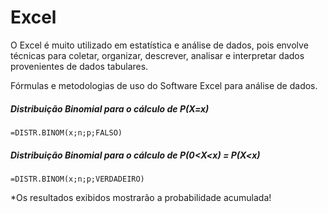 # Excel

O Excel é muito utilizado em estatística e análise de dados, pois envolve técnicas para coletar, organizar, 
descrever, analisar e interpretar dados provenientes de dados tabulares.

Fórmulas e metodologias de uso do Software Excel para análise de dados.


##### Distribuição Binomial para o cálculo de P(X=x)
    =DISTR.BINOM(x;n;p;FALSO)


##### Distribuição Binomial para o cálculo de P(0<X<x) = P(X<x)
    =DISTR.BINOM(x;n;p;VERDADEIRO)
    
*Os resultados exibidos mostrarão a probabilidade acumulada!


